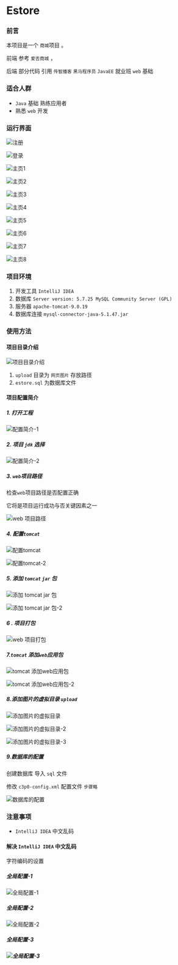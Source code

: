 # Estore

### 前言

本项目是一个 `商城`项目 。

 前端  参考 `爱否商城` ，

 后端  部分代码 引用  `传智播客`  `黑马程序员` `JavaEE` 就业班 `web` 基础  

### 适合人群

- `Java` 基础 熟练应用者
- 熟悉 `web` 开发   

### 运行界面 

![注册](https://github.com/gpengDemo/Estore/raw/master/Estore-media/注册.png)

![登录](https://github.com/gpengDemo/Estore/raw/master/Estore-media/登录.png)

![主页1](https://github.com/gpengDemo/Estore/raw/master/Estore-media/主页1.png)

![主页2](https://github.com/gpengDemo/Estore/raw/master/Estore-media/主页2.png)

![主页3](https://github.com/gpengDemo/Estore/raw/master/Estore-media/主页3.png)

![主页4](https://github.com/gpengDemo/Estore/raw/master/Estore-media/主页4.png)

![主页5](https://github.com/gpengDemo/Estore/raw/master/Estore-media/主页5.png)

![主页6](https://github.com/gpengDemo/Estore/raw/master/Estore-media/主页6.png)

![主页7](https://github.com/gpengDemo/Estore/raw/master/Estore-media/主页7.png)

![主页8](https://github.com/gpengDemo/Estore/raw/master/Estore-media/主页8.png)





### 项目环境

1. 开发工具 `IntelliJ IDEA`
2. 数据库    `Server version: 5.7.25 MySQL Community Server (GPL)`
3. 服务器    `apache-tomcat-9.0.19`
4. 数据库连接  `mysql-connector-java-5.1.47.jar`

###  使用方法

#### 项目目录介绍

![项目目录介绍](https://github.com/gpengDemo/Estore/raw/master/Estore-media/项目目录介绍.png)

1. `upload` 目录为 `网页图片`  存放路径
2. `estore.sql` 为数据库文件 

#### 项目配置简介

##### 1. 打开工程

![配置简介-1](https://github.com/gpengDemo/Estore/raw/master/Estore-media/配置简介-1.png)



##### 2. 项目 `jdk` 选择

![配置简介-2](https://github.com/gpengDemo/Estore/raw/master/Estore-media/配置简介-2.png)



##### 3. `web`项目路径

检查`web`项目路径是否配置正确 

它将是项目运行成功与否关键因素之一

![web 项目路径](https://github.com/gpengDemo/Estore/raw/master/Estore-media/web%20%E9%A1%B9%E7%9B%AE%E8%B7%AF%E5%BE%84.png)



##### 4. 配置`tomcat`

![配置tomcat](https://github.com/gpengDemo/Estore/raw/master/Estore-media/配置tomcat.png)



![配置tomcat-2](https://github.com/gpengDemo/Estore/raw/master/Estore-media/配置tomcat-2.png)

##### 5. 添加 `tomcat` `jar` 包

![添加 tomcat jar 包](https://github.com/gpengDemo/Estore/raw/master/Estore-media/%E6%B7%BB%E5%8A%A0%20tomcat%20jar%20%E5%8C%85.png)

![添加 tomcat jar 包-2](https://github.com/gpengDemo/Estore/raw/master/Estore-media/%E6%B7%BB%E5%8A%A0%20tomcat%20jar%20%E5%8C%85-2.png)

##### 6 . 项目打包

![web 项目打包](https://github.com/gpengDemo/Estore/raw/master/Estore-media/web%20%E9%A1%B9%E7%9B%AE%E6%89%93%E5%8C%85.png)



##### 7.`tomcat` 添加`web`应用包

![tomcat 添加web应用包](https://github.com/gpengDemo/Estore/raw/master/Estore-media/tomcat%20%E6%B7%BB%E5%8A%A0web%E5%BA%94%E7%94%A8%E5%8C%85.png)

![tomcat 添加web应用包-2](https://github.com/gpengDemo/Estore/raw/master/Estore-media/tomcat%20%E6%B7%BB%E5%8A%A0web%E5%BA%94%E7%94%A8%E5%8C%85-2.png)




##### 8.添加图片的虚拟目录 `upload`

![添加图片的虚拟目录](https://github.com/gpengDemo/Estore/raw/master/Estore-media/添加图片的虚拟目录.png)

![添加图片的虚拟目录-2](https://github.com/gpengDemo/Estore/raw/master/Estore-media/添加图片的虚拟目录-2.png)

![添加图片的虚拟目录-3](https://github.com/gpengDemo/Estore/raw/master/Estore-media/添加图片的虚拟目录-3.png)



##### 9.数据库的配置

创建数据库  导入 `sql` 文件 

修改 `c3p0-config.xml` 配置文件   `步骤略`

![数据库的配置](https://github.com/gpengDemo/Estore/raw/master/Estore-media/数据库的配置.png)





### 注意事项

- `IntelliJ IDEA` 中文乱码

#### 解决 `IntelliJ IDEA` 中文乱码 

字符编码的设置

##### 全局配置-1

![全局配置-1](https://github.com/gpengDemo/Estore/raw/master/Estore-media/全局配置-1.png)

##### 全局配置-2

![全局配置-2](https://github.com/gpengDemo/Estore/raw/master/Estore-media/全局配置-2.png)

##### 全局配置-3

##### ![全局配置-3](https://github.com/gpengDemo/Estore/raw/master/Estore-media/全局配置-3.png)




